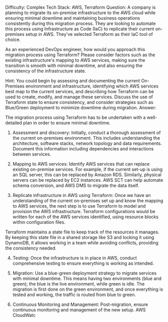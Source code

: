Difficulty: Complex
Tech Stack: AWS, Terraform
Question: A company is planning to migrate its on-premise infrastructure to the AWS cloud while ensuring minimal downtime and maintaining business operations consistently during this migration process. They are looking to automate this process using Infrastructure as Code (IaC) to replicate their current on-premises setup in AWS. They've selected Terraform as their IaC tool of choice. 

As an experienced DevOps engineer, how would you approach this migration process using Terraform? Please consider factors such as the existing infrastructure's mapping to AWS services, making sure the transition is smooth with minimal downtime, and also ensuring the consistency of the infrastructure state. 

Hint: You could begin by assessing and documenting the current On-Premises environment and infrastructure, identifying which AWS services best map to the current services, and describing how Terraform can be used to create, modify, and manage these services. Discuss the use of Terraform state to ensure consistency, and consider strategies such as Blue/Green deployment to minimize downtime during migration.
Answer: 

The migration process using Terraform has to be undertaken with a well-detailed plan in order to ensure minimal downtime.  

1. Assessment and discovery: Initially, conduct a thorough assessment of the current on-premises environment. This includes understanding the architecture, software stacks, network topology and data requirements. Document this information including dependencies and interactions between services.

2. Mapping to AWS services: Identify AWS services that can replace existing on-premise services. For example, if the current set-up is using an SQL server, this can be replaced by Amazon RDS. Similarly, physical servers can be replaced by EC2 instances. AWS SCT can help automate schema conversion, and AWS DMS to migrate the data itself.

3. Replicate infrastructure in AWS using Terraform: Once we have an understanding of the current on-premises set up and know the mapping to AWS services, the next step is to use Terraform to model and provision the AWS infrastructure. Terraform configurations would be written for each of the AWS services identified, using resource blocks within configuration files. 

Terraform maintains a state file to keep track of the resources it manages. By keeping this state file in a shared storage like S3 and locking it using DynamoDB, it allows working in a team while avoiding conflicts, providing the consistency needed.

4. Testing: Once the infrastructure is in place in AWS, conduct comprehensive testing to ensure everything is working as intended.

5. Migration: Use a blue-green deployment strategy to migrate services with minimal downtime. This means having two environments (blue and green); the blue is the live environment, while green is idle. The migration is first done on the green environment, and once everything is tested and working, the traffic is routed from blue to green.

6. Continuous Monitoring and Management: Post-migration, ensure continuous monitoring and management of the new setup. AWS CloudWatc